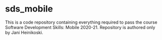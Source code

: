# sds_mobile
 This is a code repository containing everything required to pass the course Software Development Skills: Mobile 2020-21. Repository is authored only by Jani Heinikoski.
